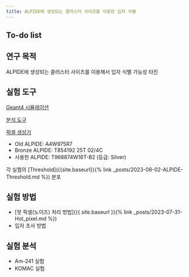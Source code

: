```yaml
---
title: ALPIDE에 생성되는 클러스터 사이즈를 이용한 입자 식별
---
```


## To-do list

## 연구 목적
ALPIDE에 생성되는 클러스터 사이즈를 이용해서 입자 식별 가능성 타진

## 실험 도구
[Geant4 시뮬레이션](https://github.com/keistad-root/AVS.git)

[분석 도구](https://github.com/keistad-root/alpex.git)

[픽셀 생성기](https://github.com/keistad-root/quid.git)

- Old ALPIDE: A4W975R7
- Bronze ALPIDE: T854192 25T 02/4C
- 사용한 ALPIDE: T968874W16T-B2 (등급: Silver)

각 실험의 [Threshold]({{site.baseurl}}{% link _posts/2023-08-02-ALPIDE-Threshold.md %}) 분포

## 실험 방법
- [핫 픽셀(노이즈) 처리 방법]({{ site.baseurl }}{% link _posts/2023-07-31-Hot_pixel.md %})
- 입자 조사 방법

## 실험 분석
- Am-241 실험
- KOMAC 실험